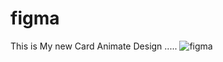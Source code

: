 # figma
This is My new Card Animate Design .....
![figma](https://user-images.githubusercontent.com/82767086/236664534-91cd0a5d-dc1c-4240-a03a-42fd44e478d2.png)
